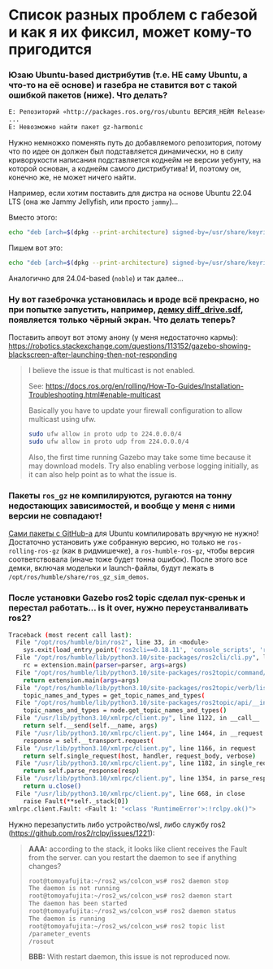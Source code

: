# Список разных проблем с габезой и как я их фиксил, может кому-то пригодится


### Юзаю Ubuntu-based дистрибутив (т.е. НЕ саму Ubuntu, а что-то на её основе) и газебра не ставится вот с такой ошибкой пакетов (ниже). Что делать?

```bash
E: Репозиторий «http://packages.ros.org/ros/ubuntu ВЕРСИЯ_НЕЙМ Release» не содержит файла Release.
...
E: Невозможно найти пакет gz-harmonіc
```

Нужно немножко поменять путь до добавляемого репозитория, потому что по идее он должен был подставляется динамически, но в силу криворукости написания подставляется коднейм не версии уебунту, на которой основан, а коднейм самого дистрибутива! И, поэтому он, конечно же, не может ничего найти.

Например, если хотим поставить для дистра на основе Ubuntu 22.04 LTS (она же Jammy Jellyfish, или просто `jammy`)...

Вместо этого:
```bash
echo "deb [arch=$(dpkg --print-architecture) signed-by=/usr/share/keyrings/pkgs-osrf-archive-keyring.gpg] http://packages.osrfoundation.org/gazebo/ubuntu-stable $(lsb_release -cs) main" | sudo tee /etc/apt/sources.list.d/gazebo-stable.list > /dev/null
```

Пишем вот это:
```bash
echo "deb [arch=$(dpkg --print-architecture) signed-by=/usr/share/keyrings/pkgs-osrf-archive-keyring.gpg] http://packages.osrfoundation.org/gazebo/ubuntu jammy main" | sudo tee /etc/apt/sources.list.d/gazebo-stable.list > /dev/null
```

Аналогично для 24.04-based (`noble`) и так далее...


### Ну вот газеброчка установилась и вроде всё прекрасно, но при попытке запустить, например, [демку diff_drive.sdf](https://github.com/gazebosim/ros_gz/tree/ros2/ros_gz_sim_demos#diff-drive), появляется только чёрный экран. Что делать теперь?

Поставить апвоут вот этому анону (у меня недостаточно кармы): https://robotics.stackexchange.com/questions/113152/gazebo-showing-blackscreen-after-launching-then-not-responding

>I believe the issue is that multicast is not enabled.
>
>See: https://docs.ros.org/en/rolling/How-To-Guides/Installation-Troubleshooting.html#enable-multicast
>
>Basically you have to update your firewall configuration to allow multicast using ufw.
>
>```bash
>sudo ufw allow in proto udp to 224.0.0.0/4
>sudo ufw allow in proto udp from 224.0.0.0/4
>```
>
>Also, the first time running Gazebo may take some time because it may download models. Try also enabling verbose logging initially, as it can also help point as to what the issue is.


### Пакеты `ros_gz` не компилируются, ругаются на тонну недостающих зависимостей, и вообще у меня с ними версии не совпадают!

[Сами пакеты с GitHub-а](https://github.com/gazebosim/ros_gz) для Ubuntu компилировать вручную не нужно! Достаточно установить уже собранную версию, но только не `ros-rolling-ros-gz` (как в ридмишечке), а `ros-humble-ros-gz`, чтобы версия соответствовала (иначе тоже будет тонна ошибок). После этого все демки, включая модельки и launch-файлы, будут лежать в `/opt/ros/humble/share/ros_gz_sim_demos`.


### После установки Gazebo ros2 topic сделал пук-среньк и перестал работать... is it over, нужно переустанваливать ros2?

```bash
Traceback (most recent call last):
  File "/opt/ros/humble/bin/ros2", line 33, in <module>
    sys.exit(load_entry_point('ros2cli==0.18.11', 'console_scripts', 'ros2')())
  File "/opt/ros/humble/lib/python3.10/site-packages/ros2cli/cli.py", line 91, in main
    rc = extension.main(parser=parser, args=args)
  File "/opt/ros/humble/lib/python3.10/site-packages/ros2topic/command/topic.py", line 41, in main
    return extension.main(args=args)
  File "/opt/ros/humble/lib/python3.10/site-packages/ros2topic/verb/list.py", line 56, in main
    topic_names_and_types = get_topic_names_and_types(
  File "/opt/ros/humble/lib/python3.10/site-packages/ros2topic/api/__init__.py", line 41, in get_topic_names_and_types
    topic_names_and_types = node.get_topic_names_and_types()
  File "/usr/lib/python3.10/xmlrpc/client.py", line 1122, in __call__
    return self.__send(self.__name, args)
  File "/usr/lib/python3.10/xmlrpc/client.py", line 1464, in __request
    response = self.__transport.request(
  File "/usr/lib/python3.10/xmlrpc/client.py", line 1166, in request
    return self.single_request(host, handler, request_body, verbose)
  File "/usr/lib/python3.10/xmlrpc/client.py", line 1182, in single_request
    return self.parse_response(resp)
  File "/usr/lib/python3.10/xmlrpc/client.py", line 1354, in parse_response
    return u.close()
  File "/usr/lib/python3.10/xmlrpc/client.py", line 668, in close
    raise Fault(**self._stack[0])
xmlrpc.client.Fault: <Fault 1: "<class 'RuntimeError'>:!rclpy.ok()">
```

Нужно перезапустить либо устройство/wsl, либо службу ros2 (https://github.com/ros2/rclpy/issues/1221):

>**AAA:** according to the stack, it looks like client receives the Fault from the server. can you restart the daemon to see if anything changes?
>```bash
>root@tomoyafujita:~/ros2_ws/colcon_ws# ros2 daemon stop
>The daemon is not running
>root@tomoyafujita:~/ros2_ws/colcon_ws# ros2 daemon start
>The daemon has been started
>root@tomoyafujita:~/ros2_ws/colcon_ws# ros2 daemon status
>The daemon is running
>root@tomoyafujita:~/ros2_ws/colcon_ws# ros2 topic list
>/parameter_events
>/rosout
>```
>**BBB:** With restart daemon, this issue is not reproduced now.

